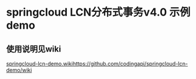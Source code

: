 # springcloud LCN分布式事务v4.0 示例demo


## 使用说明见wiki


[springcloud-lcn-demo.wiki]()https://github.com/codingapi/springcloud-lcn-demo/wiki
